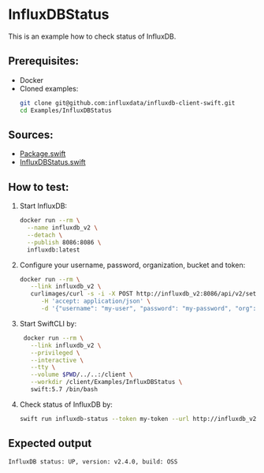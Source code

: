 # InfluxDBStatus

This is an example how to check status of InfluxDB.

## Prerequisites:
- Docker
- Cloned examples:
   ```bash
   git clone git@github.com:influxdata/influxdb-client-swift.git
   cd Examples/InfluxDBStatus
   ```

## Sources:
- [Package.swift](/Examples/InfluxDBStatus/Package.swift)
- [InfluxDBStatus.swift](/Examples/InfluxDBStatus/Sources/InfluxDBStatus/InfluxDBStatus.swift)


## How to test:
1. Start InfluxDB:
    ```bash
    docker run --rm \
      --name influxdb_v2 \
      --detach \
      --publish 8086:8086 \
      influxdb:latest
    ```
1. Configure your username, password, organization, bucket and token:
   ```bash
   docker run --rm \
      --link influxdb_v2 \
      curlimages/curl -s -i -X POST http://influxdb_v2:8086/api/v2/setup \
         -H 'accept: application/json' \
         -d '{"username": "my-user", "password": "my-password", "org": "my-org", "bucket": "my-bucket", "token": "my-token"}'
   ```
1. Start SwiftCLI by:
   ```bash
    docker run --rm \
      --link influxdb_v2 \
      --privileged \
      --interactive \
      --tty \
      --volume $PWD/../..:/client \
      --workdir /client/Examples/InfluxDBStatus \
      swift:5.7 /bin/bash
   ```
1. Check status of InfluxDB by:
   ```bash
   swift run influxdb-status --token my-token --url http://influxdb_v2:8086
   ```
## Expected output

```bash
InfluxDB status: UP, version: v2.4.0, build: OSS
```
